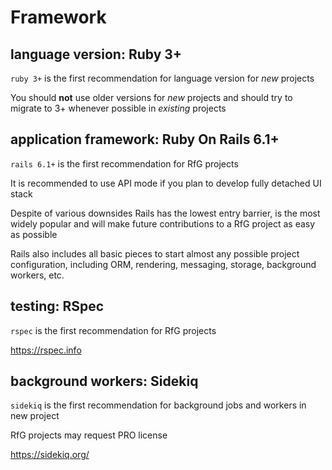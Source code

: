 # Framework

## language version: Ruby 3+

`ruby 3+` is the first recommendation for language version for _new_ projects

You should **not** use older versions for _new_ projects and should try to migrate to 3+ whenever possible in _existing_ projects

## application framework: Ruby On Rails 6.1+

`rails 6.1+` is the first recommendation for RfG projects

It is recommended to use API mode if you plan to develop fully detached UI stack

Despite of various downsides Rails has the lowest entry barrier, is the most widely popular and will make future contributions to a RfG project as easy as possible

Rails also includes all basic pieces to start almost any possible project configuration, including ORM, rendering, messaging, storage, background workers, etc.

## testing: RSpec

`rspec` is the first recommendation for RfG projects

https://rspec.info

## background workers: Sidekiq

`sidekiq` is the first recommendation for background jobs and workers in new project

RfG projects may request PRO license

https://sidekiq.org/
